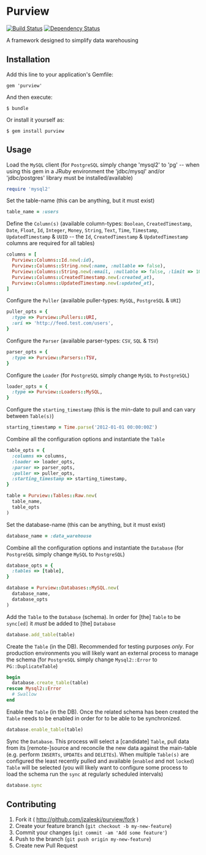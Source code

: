 # Purview

[![Build Status](https://secure.travis-ci.org/jzaleski/purview.png?branch=master)](http://travis-ci.org/jzaleski/purview)
[![Dependency Status](https://gemnasium.com/jzaleski/purview.png)](https://gemnasium.com/jzaleski/purview)

A framework designed to simplify data warehousing

## Installation

Add this line to your application's Gemfile:

    gem 'purview'

And then execute:

    $ bundle

Or install it yourself as:

    $ gem install purview

## Usage

Load the `MySQL` client (for `PostgreSQL` simply change 'mysql2' to 'pg' -- when
using this gem in a JRuby environment the 'jdbc/mysql' and/or 'jdbc/postgres'
library must be installed/available)
```ruby
require 'mysql2'
```

Set the table-name (this can be anything, but it must exist)
```ruby
table_name = :users
```

Define the `Column(s)` (available column-types: `Boolean`, `CreatedTimestamp`,
`Date`, `Float`, `Id`, `Integer`, `Money`, `String`, `Text`, `Time`, `Timestamp`,
`UpdatedTimestamp` & `UUID` -- the `Id`, `CreatedTimestamp` & `UpdatedTimestamp`
columns are required for all tables)
```ruby
columns = [
  Purview::Columns::Id.new(:id),
  Purview::Columns::String.new(:name, :nullable => false),
  Purview::Columns::String.new(:email, :nullable => false, :limit => 100),
  Purview::Columns::CreatedTimestamp.new(:created_at),
  Purview::Columns::UpdatedTimestamp.new(:updated_at),
]
```

Configure the `Puller` (available puller-types: `MySQL`, `PostgreSQL` & `URI`)
```ruby
puller_opts = {
  :type => Purview::Pullers::URI,
  :uri => 'http://feed.test.com/users',
}
```

Configure the `Parser` (available parser-types: `CSV`, `SQL` & `TSV`)
```ruby
parser_opts = {
  :type => Purview::Parsers::TSV,
}
```

Configure the `Loader` (for `PostgreSQL` simply change `MySQL` to `PostgreSQL`)
```ruby
loader_opts = {
  :type => Purview::Loaders::MySQL,
}
```

Configure the `starting_timestamp` (this is the min-date to pull and can vary
between `Table(s)`)
```ruby
starting_timestamp = Time.parse('2012-01-01 00:00:00Z')
```

Combine all the configuration options and instantiate the `Table`
```ruby
table_opts = {
  :columns => columns,
  :loader => loader_opts,
  :parser => parser_opts,
  :puller => puller_opts,
  :starting_timestamp => starting_timestamp,
}

table = Purview::Tables::Raw.new(
  table_name,
  table_opts
)
```

Set the database-name (this can be anything, but it must exist)
```ruby
database_name = :data_warehouse
```

Combine all the configuration options and instantiate the `Database` (for
`PostgreSQL` simply change `MySQL` to `PostgreSQL`)
```ruby
database_opts = {
  :tables => [table],
}

database = Purview::Databases::MySQL.new(
  database_name,
  database_opts
)
```

Add the `Table` to the `Database` (schema). In order for [the] `Table` to be
`sync[ed]` it *must* be added to [the] `Database`
```ruby
database.add_table(table)
```

Create the `Table` (in the DB). Recommended for testing purposes *only*. For
production environments you will likely want an external process to manage the
schema (for `PostgreSQL` simply change `Mysql2::Error` to `PG::DuplicateTable`)
```ruby
begin
  database.create_table(table)
rescue Mysql2::Error
  # Swallow
end
```

Enable the `Table` (in the DB). Once the related schema has been created the
`Table` needs to be enabled in order for to be able to be synchronized.
```ruby
database.enable_table(table)
```

Sync the `Database`. This process will select a [candidate] `Table`, pull data
from its [remote-]source and reconcile the new data against the main-table (e.g.
perform `INSERTs`, `UPDATEs` and `DELETEs`). When multiple `Table(s)` are
configured the least recently pulled and available (`enabled` and not `locked`)
`Table` will be selected (you will likely want to configure some process to load
the schema run the `sync` at regularly scheduled intervals)
```ruby
database.sync
```

## Contributing

1. Fork it ( http://github.com/jzaleski/purview/fork )
2. Create your feature branch (`git checkout -b my-new-feature`)
3. Commit your changes (`git commit -am 'Add some feature'`)
4. Push to the branch (`git push origin my-new-feature`)
5. Create new Pull Request
